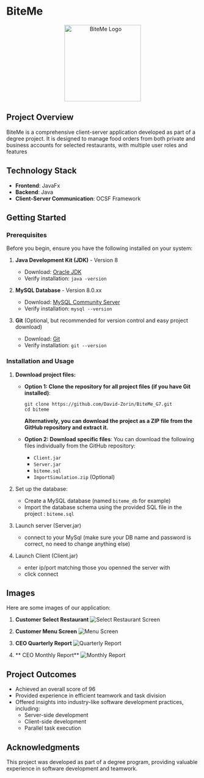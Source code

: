 # BiteMe
<p align="center">
  <img src="https://github.com/user-attachments/assets/3853b632-c2da-4e3f-a768-fbcad23f0120" alt="BiteMe Logo" width="200"/>
</p>

## Project Overview
BiteMe is a comprehensive client-server application developed as part of a degree project. It is designed to manage food orders from both private and business accounts for selected restaurants, with multiple user roles and features

## Technology Stack
- **Frontend**: JavaFx
- **Backend**: Java
- **Client-Server Communication**: OCSF Framework

## Getting Started

### Prerequisites

Before you begin, ensure you have the following installed on your system:

1. **Java Development Kit (JDK)** - Version 8
   - Download: [Oracle JDK](https://www.oracle.com/java/technologies/javase/javase8-archive-downloads.html)
   - Verify installation: `java -version`

2. **MySQL Database** - Version 8.0.xx
   - Download: [MySQL Community Server](https://dev.mysql.com/downloads/mysql/)
   - Verify installation: `mysql --version`

3. **Git** (Optional, but recommended for version control and easy project download)
   - Download: [Git](https://git-scm.com/downloads)
   - Verify installation: `git --version`

### Installation and Usage
1. **Download project files:**

   - **Option 1: Clone the repository for all project files (if you have Git installed)**:
     ```
     git clone https://github.com/David-Zorin/BiteMe_G7.git
     cd biteme
     ```
     **Alternatively, you can download the project as a ZIP file from the GitHub repository and extract it.**
   
   - **Option 2: Download specific files**:
     You can download the following files individually from the GitHub repository:
     - `Client.jar`
     - `Server.jar`
     - `biteme.sql`
     - `ImportSimulation.zip` (Optional)

2. Set up the database:
   - Create a MySQL database (named `biteme_db` for example)
   - Import the database schema using the provided SQL file in the project : `biteme.sql`

3. Launch server (Server.jar)
   - connect to your MySql (make sure your DB name and password is correct, no need to change anything else)

4. Launch Client (Client.jar)
   - enter ip/port matching those you openned the server with
   - click connect

## Images
Here are some images of our application:

1. **Customer Select Restaurant**
   ![Select Restaurant Screen](https://github.com/user-attachments/assets/bf7c923b-b06e-463d-afc3-0b0da7f3ee4a)

2. **Customer Menu Screen**
   ![Menu Screen](https://github.com/user-attachments/assets/3c8ae75b-c9c1-45e7-983a-4ca943ceb148)

3. **CEO Quarterly Report**
   ![Quarterly Report](https://github.com/user-attachments/assets/7fbc0329-33cb-4b92-a869-fc36268b58ae)

4. ** CEO Monthly Report**
   ![Monthly Report](https://github.com/user-attachments/assets/bfd0bcf4-9e94-442d-882a-3650b5f9dd6d)

## Project Outcomes
- Achieved an overall score of 96
- Provided experience in efficient teamwork and task division
- Offered insights into industry-like software development practices, including:
  - Server-side development
  - Client-side development
  - Parallel task execution

## Acknowledgments
This project was developed as part of a degree program, providing valuable experience in software development and teamwork.
